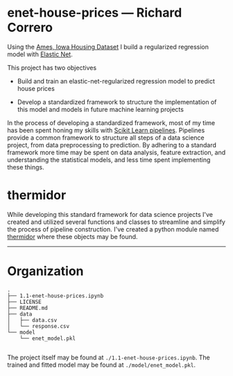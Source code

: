 enet-house-prices &mdash; Richard Correro
==============================

Using the [Ames, Iowa Housing Dataset](http://jse.amstat.org/v19n3/decock.pdf) I build a regularized regression model with  [Elastic Net](https://www.jstor.org/stable/3647580?seq=1#page_scan_tab_contents). 

This project has two objectives

- Build and train an elastic-net-regularized regression model to predict house prices

- Develop a standardized framework to structure the implementation of this model and models in future machine learning projects

In the process of developing a standardized framework, most of my time has been spent honing my skills with [Scikit Learn pipelines](https://scikit-learn.org/stable/modules/generated/sklearn.pipeline.Pipeline.html). Pipelines provide a common framework to structure all steps of a data science project, from data preprocessing to prediction. By adhering to a standard framework more time may be spent on data analysis, feature extraction, and understanding the statistical models, and less time spent implementing these things.

# thermidor
While developing this standard framework for data science projects I've created and utilized several functions and classes to streamline and simplify the process of pipeline construction. I've created a python module named [thermidor](https://github.com/rcorrero/thermidor) where these objects may be found. 

------------
# Organization
```
.
├── 1.1-enet-house-prices.ipynb
├── LICENSE
├── README.md
├── data
│   ├── data.csv
│   └── response.csv
└── model
    └── enet_model.pkl
    
``` 

The project itself may be found at `./1.1-enet-house-prices.ipynb`. The trained and fitted model may be found at `./model/enet_model.pkl`.
